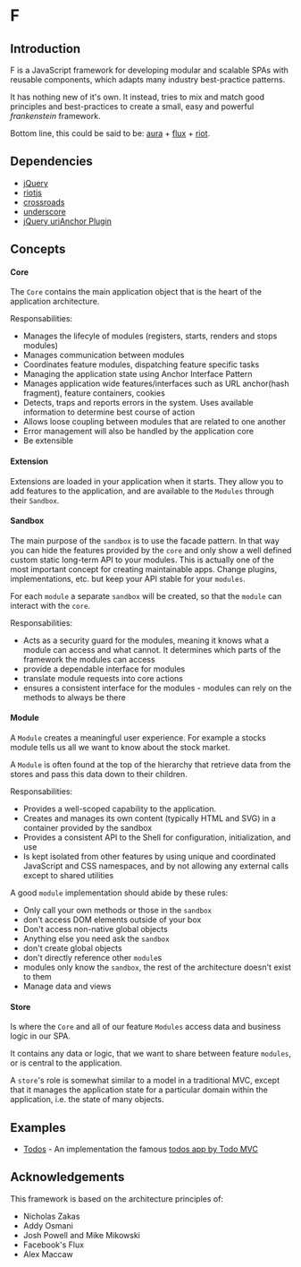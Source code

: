 # F

## Introduction

F is a JavaScript framework for developing modular and scalable SPAs with reusable components, which adapts many industry best-practice patterns. 

It has nothing new of it's own. It instead, tries to mix and match good principles and best-practices to create a small, easy and powerful *frankenstein* framework.

Bottom line, this could be said to be: [aura](http://aurajs.com/) + [flux](https://facebook.github.io/flux/docs/overview.html) + [riot](http://riotjs.com/).

## Dependencies

- [jQuery](http://jquery.com/)
- [riotjs](http://riotjs.com/)
- [crossroads](https://millermedeiros.github.io/crossroads.js/)
- [underscore](http://underscorejs.org/)
- [jQuery uriAnchor Plugin](https://github.com/mmikowski/urianchor)

## Concepts

#### Core

The `Core` contains the main application object that is the heart of the application architecture.

Responsabilities:

- Manages the lifecyle of modules (registers, starts, renders and stops modules)
- Manages communication between modules
- Coordinates feature modules, dispatching feature specific tasks
- Managing the application state using Anchor Interface Pattern
- Manages application wide features/interfaces such as URL anchor(hash fragment), feature containers, cookies
- Detects, traps and reports errors in the system. Uses available information to determine best course of action
- Allows loose coupling between modules that are related to one another
- Error management will also be handled by the application core
- Be extensible

#### Extension

Extensions are loaded in your application when it starts. They allow you to add features to the application, and are available to the `Modules` through their `Sandbox`.

#### Sandbox

The main purpose of the `sandbox` is to use the facade pattern. In that way you can hide the features provided by the `core` and only show a well defined custom static long-term API to your modules. This is actually one of the most important concept for creating maintainable apps. Change plugins, implementations, etc. but keep your API stable for your `modules`.
 
For each `module` a separate `sandbox` will be created, so that the `module` can interact with the `core`.

Responsabilities:

- Acts as a security guard for the modules, meaning it knows what a module can access and what cannot. It determines which parts of the framework the modules can access
- provide a dependable interface for modules
- translate module requests into core actions
- ensures a consistent interface for the modules - modules can rely on the methods to always be there
 
#### Module

A `Module` creates a meaningful user experience. For example a stocks module tells us all we want to know about the stock market.

A `Module` is often found at the top of the hierarchy that retrieve data from the stores and pass this data down to their children.

Responsabilities:

- Provides a well-scoped capability to the application.
- Creates and manages its own content (typically HTML and SVG) in a container provided by the sandbox
- Provides a consistent API to the Shell for configuration, initialization, and use
- Is kept isolated from other features by using unique and coordinated JavaScript and CSS namespaces, and by not allowing any external calls except to shared utilities


A good `module` implementation should abide by these rules: 

- Only call your own methods or those in the `sandbox`
- don't access DOM elements outside of your box
- Don't access non-native global objects
- Anything else you need ask the `sandbox`
- don't create global objects
- don't directly reference other `module`s
- modules only know the `sandbox`, the rest of the architecture doesn't exist to them
- Manage data and views


#### Store
Is where the `Core` and all of our feature `Modules` access data and business logic in our SPA.

It contains any data or logic, that we want to share between feature `modules`, or is central to the application.

A `store`'s role is somewhat similar to a model in a traditional MVC, except that it manages the application state for a particular domain within the application, i.e. the state of many objects.


## Examples
- [Todos](/examples/todos) - An implementation the famous [todos app by Todo MVC](http://todomvc.com/)

## Acknowledgements 

This framework is based on the architecture principles of:

- Nicholas Zakas
- Addy Osmani
- Josh Powell and Mike Mikowski
- Facebook's Flux
- Alex Maccaw
